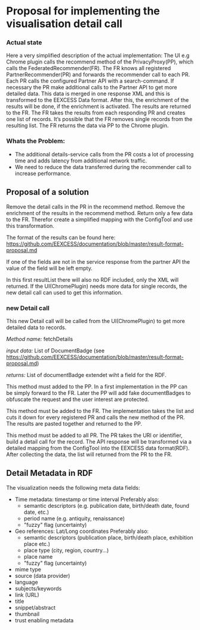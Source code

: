 # Proposal for implementing the visualisation detail call

### Actual state
Here a very simplified description of the actual implementation:
The UI e.g Chrome plugin calls the recommend method of the PrivacyProxy(PP), which calls the FederatedRecommender(FR). The FR knows all registered PartnerRecommender(PR) and forwards the recommender call to each PR. Each PR calls the configured Partner API with a search-command. If necessary the PR make additional calls to the Partner API to get more detailed data. This data is merged in one response XML and this is transformed to the EEXCESS Data format. After this, the enrichment of the results will be done, if the enrichment is activated. The results are returned to the FR. The FR takes the results from each responding  PR and creates one list of records. It’s possible that the FR removes single records from the resulting list. The FR returns the data via PP to the Chrome plugin.

### Whats the Problem:
* The additional details-service calls from the PR costs a lot of processing time and adds latency from additional network traffic.
* We need to reduce the data transferred during the recommender call to increase performance.

## Proposal of a solution
Remove the detail calls in the PR in the recommend method. Remove the enrichment of the results in the recommend method. Return only a few data to the FR. Therefor create a simplified mapping with the ConfigTool and use this transformation.

The format of the results can be found here: https://github.com/EEXCESS/documentation/blob/master/result-format-proposal.md

If one of the fields are not in the service response from the partner API the value of the field will be left empty.

In this first resultList there will also no RDF included, only the XML will returned. If the UI(ChromePlugin) needs more data for single records, the new detail call can used to get this information.

### new Detail call 
This new Detail call will be called from the UI(ChromePlugin) to get more detailed data to records.

*Method name:*
fetchDetails

*input data:*
List of DocumentBadge (see https://github.com/EEXCESS/documentation/blob/master/result-format-proposal.md)

*returns:*
List of documentBadge extendet wiht a field for the RDF.

This method must added to the PP. In a first implementation in the PP can be simply forward to the FR. Later the PP will add fake documentBadges to obfuscate the request and the user interest are protected.

This method must be added to the FR. The implementation takes the list and cuts it down for every registered PR and calls the new method of the PR. The results are pasted together and returned to the PP.

This method must be added to all PR. The PR takes the URI or identifier, build a detail call for the record. The API response will be transformed via a detailed mapping from the ConfigTool into the EEXCESS data format(RDF). After collecting the data, the list will returned from the PR to the FR. 

## Detail Metadata in RDF

The visualization needs the following meta data fields:

* Time metadata: timestamp or time interval
 Preferably also:
  * semantic descriptors (e.g. publication date, birth/death date, found date, etc.)
  * period name (e.g. antiquity, renaissance)
  * "fuzzy" flag (uncertainty)
* Geo references: Lat/Long coordinates
Preferably also:
  * semantic descriptors (publication place, birth/death place, exhibition place etc.)
  * place type (city, region, country...)
  * place name
  * "fuzzy" flag (uncertainty)
* mime type
* source (data provider)
* language
* subjects/keywords
* link (URL)
* title
* snippet/abstract
* thumbnail
* trust enabling metadata

